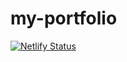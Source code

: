 # my-portfolio
[![Netlify Status](https://api.netlify.com/api/v1/badges/7fb0568f-316f-4a1c-9cf3-8aa3473c23c8/deploy-status)](https://app.netlify.com/sites/2m4u/deploys)
